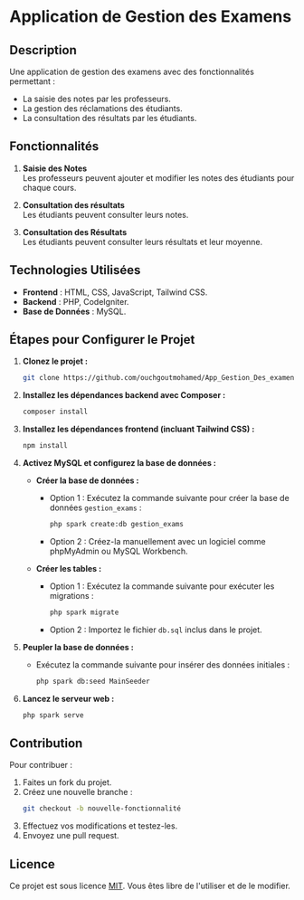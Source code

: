 # Application de Gestion des Examens

## Description
Une application de gestion des examens avec des fonctionnalités permettant :
- La saisie des notes par les professeurs.
- La gestion des réclamations des étudiants.
- La consultation des résultats par les étudiants.

## Fonctionnalités
1. **Saisie des Notes**  
   Les professeurs peuvent ajouter et modifier les notes des étudiants pour chaque cours.
   
2. **Consultation des résultats**  
   Les étudiants peuvent consulter leurs notes.

3. **Consultation des Résultats**  
   Les étudiants peuvent consulter leurs résultats et leur moyenne.

## Technologies Utilisées
- **Frontend** : HTML, CSS, JavaScript, Tailwind CSS.
- **Backend** : PHP, CodeIgniter.
- **Base de Données** : MySQL.

## Étapes pour Configurer le Projet

1. **Clonez le projet :**
   ```bash
   git clone https://github.com/ouchgoutmohamed/App_Gestion_Des_examens.git
   ```

2. **Installez les dépendances backend avec Composer :**
   ```bash
   composer install
   ```

3. **Installez les dépendances frontend (incluant Tailwind CSS) :**
   ```bash
   npm install
   ```

4. **Activez MySQL et configurez la base de données :**

   - **Créer la base de données :**
     - Option 1 : Exécutez la commande suivante pour créer la base de données `gestion_exams` :
       ```bash
       php spark create:db gestion_exams
       ```
     - Option 2 : Créez-la manuellement avec un logiciel comme phpMyAdmin ou MySQL Workbench.

   - **Créer les tables :**
     - Option 1 : Exécutez la commande suivante pour exécuter les migrations :
       ```bash
       php spark migrate
       ```
     - Option 2 : Importez le fichier `db.sql` inclus dans le projet.

5. **Peupler la base de données :**
   - Exécutez la commande suivante pour insérer des données initiales :
     ```bash
     php spark db:seed MainSeeder
     ```

6. **Lancez le serveur web :**
   ```bash
   php spark serve
   ```

## Contribution
Pour contribuer :
1. Faites un fork du projet.
2. Créez une nouvelle branche :
   ```bash
   git checkout -b nouvelle-fonctionnalité
   ```
3. Effectuez vos modifications et testez-les.
4. Envoyez une pull request.

## Licence
Ce projet est sous licence [MIT](https://opensource.org/licenses/MIT). Vous êtes libre de l'utiliser et de le modifier.

